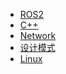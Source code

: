 <!-- docs/LearnNotes/_sidebar.md -->

<!-- 注意子目录配置，需要加 / -->
* [ROS2](LearnNotes/ROS2/)
* [C++](LearnNotes/Cpp/) 
* [Network](LearnNotes/Network/)
* [设计模式](LearnNotes/DesignPattern/)
* [Linux](LearnNotes/Linux/)
